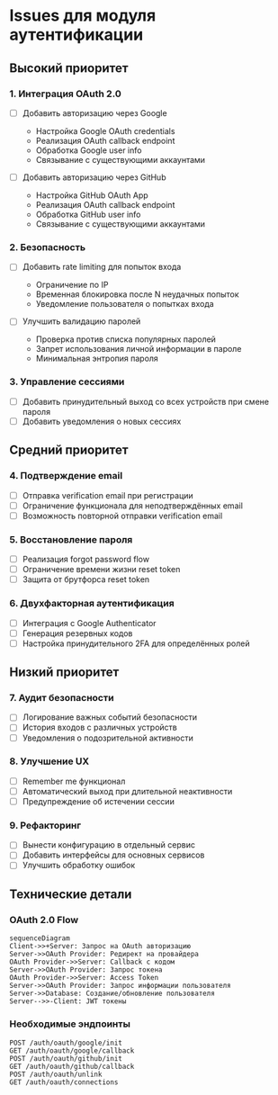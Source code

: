 # Issues для модуля аутентификации

## Высокий приоритет

### 1. Интеграция OAuth 2.0
- [ ] Добавить авторизацию через Google
    - Настройка Google OAuth credentials
    - Реализация OAuth callback endpoint
    - Обработка Google user info
    - Связывание с существующими аккаунтами

- [ ] Добавить авторизацию через GitHub
    - Настройка GitHub OAuth App
    - Реализация OAuth callback endpoint
    - Обработка GitHub user info
    - Связывание с существующими аккаунтами

### 2. Безопасность
- [ ] Добавить rate limiting для попыток входа
    - Ограничение по IP
    - Временная блокировка после N неудачных попыток
    - Уведомление пользователя о попытках входа

- [ ] Улучшить валидацию паролей
    - Проверка против списка популярных паролей
    - Запрет использования личной информации в пароле
    - Минимальная энтропия пароля

### 3. Управление сессиями
- [ ] Добавить принудительный выход со всех устройств при смене пароля
- [ ] Добавить уведомления о новых сессиях

## Средний приоритет

### 4. Подтверждение email
- [ ] Отправка verification email при регистрации
- [ ] Ограничение функционала для неподтверждённых email
- [ ] Возможность повторной отправки verification email

### 5. Восстановление пароля
- [ ] Реализация forgot password flow
- [ ] Ограничение времени жизни reset token
- [ ] Защита от брутфорса reset token

### 6. Двухфакторная аутентификация
- [ ] Интеграция с Google Authenticator
- [ ] Генерация резервных кодов
- [ ] Настройка принудительного 2FA для определённых ролей

## Низкий приоритет

### 7. Аудит безопасности
- [ ] Логирование важных событий безопасности
- [ ] История входов с различных устройств
- [ ] Уведомления о подозрительной активности

### 8. Улучшение UX
- [ ] Remember me функционал
- [ ] Автоматический выход при длительной неактивности
- [ ] Предупреждение об истечении сессии

### 9. Рефакторинг
- [ ] Вынести конфигурацию в отдельный сервис
- [ ] Добавить интерфейсы для основных сервисов
- [ ] Улучшить обработку ошибок

## Технические детали

### OAuth 2.0 Flow

```mermaid
sequenceDiagram
Client->>+Server: Запрос на OAuth авторизацию
Server->>OAuth Provider: Редирект на провайдера
OAuth Provider->>Server: Callback с кодом
Server->>OAuth Provider: Запрос токена
OAuth Provider->>Server: Access Token
Server->>OAuth Provider: Запрос информации пользователя
Server->>Database: Создание/обновление пользователя
Server-->>-Client: JWT токены
```

### Необходимые эндпоинты

```
POST /auth/oauth/google/init
GET /auth/oauth/google/callback
POST /auth/oauth/github/init
GET /auth/oauth/github/callback
POST /auth/oauth/unlink
GET /auth/oauth/connections
```